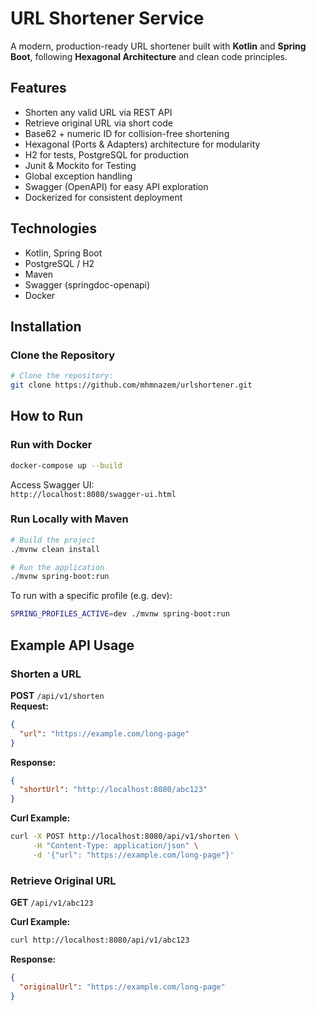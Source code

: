 # URL Shortener Service

A modern, production-ready URL shortener built with **Kotlin** and **Spring Boot**, following **Hexagonal Architecture** and clean code principles.

## Features

-  Shorten any valid URL via REST API
-  Retrieve original URL via short code
-  Base62 + numeric ID for collision-free shortening
-  Hexagonal (Ports & Adapters) architecture for modularity
-  H2 for tests, PostgreSQL for production
-  Junit & Mockito for Testing
-  Global exception handling
-  Swagger (OpenAPI) for easy API exploration
-  Dockerized for consistent deployment

## Technologies

- Kotlin, Spring Boot
- PostgreSQL / H2
- Maven
- Swagger (springdoc-openapi)
- Docker
## Installation

### Clone the Repository
```bash
# Clone the repository:
git clone https://github.com/mhmnazem/urlshortener.git
```

## How to Run

### Run with Docker

```bash
docker-compose up --build
```

Access Swagger UI:  
`http://localhost:8080/swagger-ui.html`

### Run Locally with Maven

```bash
# Build the project
./mvnw clean install

# Run the application
./mvnw spring-boot:run
```

To run with a specific profile (e.g. dev):

```bash
SPRING_PROFILES_ACTIVE=dev ./mvnw spring-boot:run
```

## Example API Usage

### Shorten a URL

**POST** `/api/v1/shorten`  
**Request:**
```json
{
  "url": "https://example.com/long-page"
}
```

**Response:**
```json
{
  "shortUrl": "http://localhost:8080/abc123"
}
```

**Curl Example:**

```bash
curl -X POST http://localhost:8080/api/v1/shorten \
     -H "Content-Type: application/json" \
     -d '{"url": "https://example.com/long-page"}'
```

### Retrieve Original URL

**GET** `/api/v1/abc123`  

**Curl Example:**
```bash
curl http://localhost:8080/api/v1/abc123
```

**Response:**
```json
{
  "originalUrl": "https://example.com/long-page"
}
```



